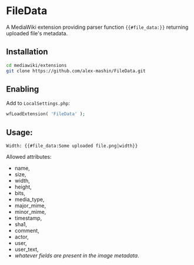 # FileData
A MediaWiki extension providing parser function `{{#file_data:}}` returning uploaded file's metadata.

## Installation
```bash
cd mediawiki/extensions
git clone https://github.com/alex-mashin/FileData.git
```

## Enabling
Add to `LocalSettings.php`:
```php
wfLoadExtension( 'FileData' );
```

## Usage:
```
Width: {{#file_data:Some uploaded file.png|width}}
```

Allowed attributes:
 - name,
 - size,
 - width,
 - height,
 - bits,
 - media_type,
 - major_mime,
 - minor_mime,
 - timestamp,
 - sha1,
 - comment,
 - actor,
 - user,
 - user_text,
 - *whatever fields are present in the image metadata*.
